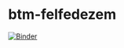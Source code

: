 # btm-felfedezem

[![Binder](https://mybinder.org/badge_logo.svg)](https://mybinder.org/v2/gh/peterboldizs/btm-felfedezem/master)

